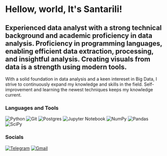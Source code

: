 # Hellow, world, It's Santarili!
## Experienced data analyst with a strong technical background and academic proficiency in data analysis. Proficiency in programming languages, enabling efficient data extraction, processing, and insightful analysis. Cre­ating visuals from data is a strength using modern tools.
With a solid foundation in data analysis and a keen intereset in Big Data, I strive to continuously expand my knowledge and skills in the field. Self-improve­ment and learning the ne­west techniques ke­eps my knowledge current.

### Languages and Tools
![Python](https://img.shields.io/badge/python-3670A0?style=for-the-badge&logo=python&logoColor=ffdd54)
![Git](https://img.shields.io/badge/git-%23F05033.svg?style=for-the-badge&logo=git&logoColor=white)
![Postgres](https://img.shields.io/badge/postgres-%23316192.svg?style=for-the-badge&logo=postgresql&logoColor=white)
![Jupyter Notebook](https://img.shields.io/badge/jupyter-%23FA0F00.svg?style=for-the-badge&logo=jupyter&logoColor=white)
![NumPy](https://img.shields.io/badge/numpy-%23013243.svg?style=for-the-badge&logo=numpy&logoColor=white)
![Pandas](https://img.shields.io/badge/pandas-%23150458.svg?style=for-the-badge&logo=pandas&logoColor=white)
![SciPy](https://img.shields.io/badge/SciPy-%230C55A5.svg?style=for-the-badge&logo=scipy&logoColor=%white)
### Socials
[![Telegram](https://img.shields.io/badge/Telegram-2CA5E0?style=for-the-badge&logo=telegram&logoColor=white)](https://t.me/s_foxi)
[![Gmail](https://img.shields.io/badge/Gmail-D14836?style=for-the-badge&logo=gmail&logoColor=white)](mailto:chetaevai@gmail.com)
